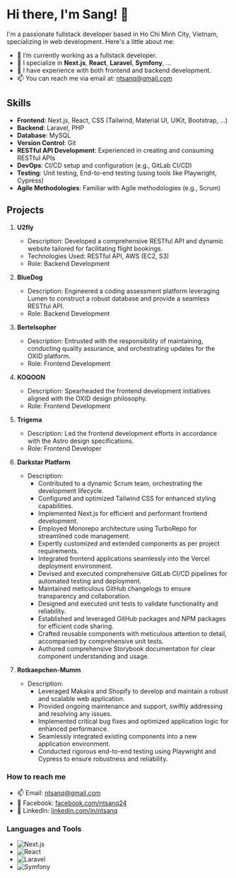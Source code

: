 # Hi there, I'm Sang! 👋

I'm a passionate fullstack developer based in Ho Chi Minh City, Vietnam, specializing in web development. Here's a little about me:

- 🔭 I’m currently working as a fullstack developer.
- 🌱 I specialize in **Next.js**, **React**, **Laravel**, **Symfony**, ...
- 💼 I have experience with both frontend and backend development.
- 📫 You can reach me via email at: [ntsanq@gmail.com](mailto:ntsanq@gmail.com)

## Skills

- **Frontend**: Next.js, React, CSS (Tailwind, Material UI, UIKit, Bootstrap, ...)
- **Backend**: Laravel, PHP
- **Database**: MySQL
- **Version Control**: Git
- **RESTful API Development**: Experienced in creating and consuming RESTful APIs
- **DevOps**: CI/CD setup and configuration (e.g., GitLab CI/CD)
- **Testing**: Unit testing, End-to-end testing (using tools like Playwright, Cypress)
- **Agile Methodologies**: Familiar with Agile methodologies (e.g., Scrum)


## Projects

1. **U2fly**
   - Description: Developed a comprehensive RESTful API and dynamic website tailored for facilitating flight bookings.
   - Technologies Used: RESTful API, AWS (EC2, S3)
   - Role: Backend Development

2. **BlueDog**
   - Description: Engineered a coding assessment platform leveraging Lumen to construct a robust database and provide a seamless RESTful API.
   - Role: Backend Development

3. **Bertelsopher**
   - Description: Entrusted with the responsibility of maintaining, conducting quality assurance, and orchestrating updates for the OXID platform.
   - Role: Frontend Development

4. **KOQOON**
   - Description: Spearheaded the frontend development initiatives aligned with the OXID design philosophy.
   - Role: Frontend Development

5. **Trigema**
   - Description: Led the frontend development efforts in accordance with the Astro design specifications.
   - Role: Frontend Developer

6. **Darkstar Platform**
   - Description:
      - Contributed to a dynamic Scrum team, orchestrating the development lifecycle.
      - Configured and optimized Tailwind CSS for enhanced styling capabilities.
      - Implemented Next.js for efficient and performant frontend development.
      - Employed Monorepo architecture using TurboRepo for streamlined code management.
      - Expertly customized and extended components as per project requirements.
      - Integrated frontend applications seamlessly into the Vercel deployment environment.
      - Devised and executed comprehensive GitLab CI/CD pipelines for automated testing and deployment.
      - Maintained meticulous GitHub changelogs to ensure transparency and collaboration.
      - Designed and executed unit tests to validate functionality and reliability.
      - Established and leveraged GitHub packages and NPM packages for efficient code sharing.
      - Crafted reusable components with meticulous attention to detail, accompanied by comprehensive unit tests.
      - Authored comprehensive Storybook documentation for clear component understanding and usage.

7. **Rotkaepchen-Mumm**
   - Description:
      - Leveraged Makaira and Shopify to develop and maintain a robust and scalable web application.
      - Provided ongoing maintenance and support, swiftly addressing and resolving any issues.
      - Implemented critical bug fixes and optimized application logic for enhanced performance.
      - Seamlessly integrated existing components into a new application environment.
      - Conducted rigorous end-to-end testing using Playwright and Cypress to ensure robustness and reliability.


### How to reach me
- 📫 Email: [ntsanq@gmail.com](mailto:ntsanq@gmail.com)
- 📱 Facebook: [facebook.com/ntsanq24](https://facebook.com/ntsanq24)
- 💼 LinkedIn: [linkedin.com/in/ntsanq](https://linkedin.com/in/ntsanq)

[//]: # (### Spotify Playing 🎧)
[//]: # ([![Spotify]&#40;https://novatorem.vercel.app/api/spotify?background_color=0d1117&border_color=ffffff&#41;]&#40;https://open.spotify.com/user/31zlz6u7ti3a2jpx4y6ketovsnga&#41;)

### Languages and Tools
- ![Next.js](https://img.shields.io/badge/-Next.js-000000?style=flat&logo=next.js)
- ![React](https://img.shields.io/badge/-React-000000?style=flat&logo=react)
- ![Laravel](https://img.shields.io/badge/-Laravel-000000?style=flat&logo=laravel)
- ![Symfony](https://img.shields.io/badge/-Symfony-000000?style=flat&logo=symfony)
